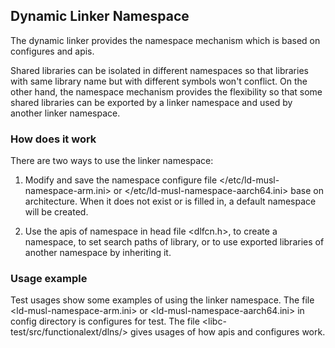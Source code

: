 ## Dynamic Linker Namespace

The dynamic linker provides the namespace mechanism which is based on configures and apis. 

Shared libraries can be isolated in different  namespaces so that libraries with same library name but with different symbols won't conflict. On the other hand, the namespace mechanism provides the flexibility so that some shared libraries can be exported by a linker namespace and used by another linker namespace. 


### How does it work

There are two ways to use the linker namespace: 

1. Modify and save the namespace configure file </etc/ld-musl-namespace-arm.ini> or </etc/ld-musl-namespace-aarch64.ini> base on architecture. When it does not exist or is filled in, a default namespace will be created.
   
2. Use the apis of namespace in head file <dlfcn.h>, to create a namespace, to set search paths of library, or to use exported libraries of another namespace by inheriting it.

### Usage example

Test usages show some examples of using the linker namespace. The file <ld-musl-namespace-arm.ini> or <ld-musl-namespace-aarch64.ini> in config directory is configures for test. The file <libc-test/src/functionalext/dlns/> gives usages of how apis and configures work.
